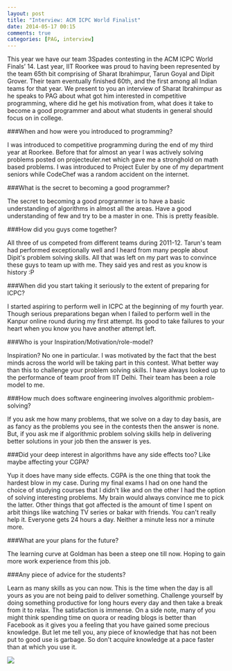 ```yaml
---
layout: post
title: "Interview: ACM ICPC World Finalist"
date: 2014-05-17 00:15
comments: true
categories: [PAG, interview]
---
```


This year we have our team 3Spades contesting in the ACM ICPC World Finals’ 14. Last year, IIT Roorkee was proud to having been represented by the team 65th bit comprising of Sharat Ibrahimpur, Tarun Goyal and Dipit Grover. Their team eventually finished 60th, and the first among all Indian teams for that year. We present to you an interview of Sharat Ibrahimpur as he speaks to PAG about what got him interested in competitive programming, where did he get his motivation from, what does it take to become a good programmer and about what students in general should focus on in college. 


###When and how were you introduced to programming?

I was introduced to competitive programming during the end of my third year at Roorkee. Before that for almost an year I was actively solving problems posted on projecteuler.net which gave me a stronghold on math based problems. I was introduced to Project Euler by one of my department seniors while CodeChef was a random accident on the internet. 

###What is the secret to becoming a good programmer?

The secret to becoming a good programmer is to have a basic understanding of algorithms in almost all the areas. Have a good understanding of few and try to be a master in one. This is pretty feasible. 

###How did you guys come together?

All three of us competed from different teams during 2011-12. Tarun's team had performed exceptionally well and I heard from many people about Dipit's problem solving skills. All that was left on my part was to convince these guys to team up with me. They said yes and rest as you know is history :P

###When did you start taking it seriously to the extent of preparing for ICPC?

I started aspiring to perform well in ICPC at the beginning of my fourth year. Though serious preparations began when I failed to perform well in the Kanpur online round during my first attempt. Its good to take failures to your heart when you know you have another attempt left. 

###Who is your Inspiration/Motivation/role-model?

Inspiration? No one in particular. I was motivated by the fact that the best minds across the world will be taking part in this contest. What better way than this to challenge your problem solving skills. 
I have always looked up to the performance of team proof from IIT Delhi. Their team has been a role model to me. 


###How much does software engineering involves algorithmic problem-solving?

If you ask me how many problems, that we solve on a day to day basis, are as fancy as the problems you see in the contests then the answer is none. But, if you ask me if algorithmic problem solving skills help in delivering better solutions in your job then the answer is yes.

###Did your deep interest in algorithms have any side effects too? Like maybe affecting your CGPA?

Yup it does have many side effects. CGPA is the one thing that took the hardest blow in my case. During my final exams I had on one hand the choice of studying courses that I didn't like and on the other I had the option of solving interesting problems. My brain would always convince me to pick the latter. Other things that got affected is the amount of time I spent on arbit things like watching TV series or bakar with friends. You can't really help it. Everyone gets 24 hours a day. Neither a minute less nor a minute more.

###What are your plans for the future?

The learning curve at Goldman has been a steep one till now. Hoping to gain more work experience from this job. 

###Any piece of advice for the students?

Learn as many skills as you can now. This is the time when the day is all yours as you are not being paid to deliver something. Challenge yourself by doing something productive for long hours every day and then take a break from it to relax. The satisfaction is immense. 
On a side note, many of you might think spending time on quora or reading blogs is better than Facebook as it gives you a feeling that you have gained some precious knowledge. But let me tell you, any piece of knowledge that has not been put to good use is garbage. So don't acquire knowledge at a pace faster than at which you use it.

<img src = "../../../../images/posts/Interview/WF.jpg">